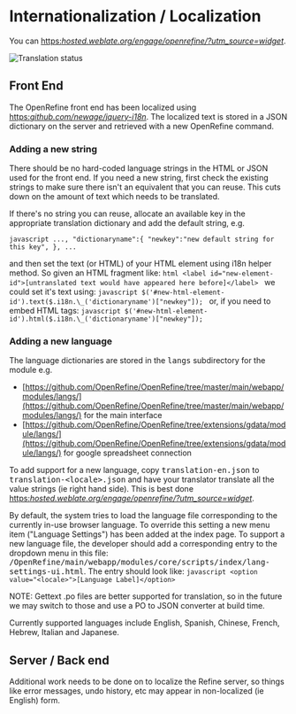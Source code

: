# Internationalization / Localization

You can [https:_hosted.weblate.org/engage/openrefine/?utm\_source=widget_](help+translating+OpenRefine+into+your+language+with+Weblate).

![Translation status](https://hosted.weblate.org/widgets/openrefine/-/287x66-grey.png)

## Front End

The OpenRefine front end has been localized using [https:_github.com/newage/jquery-i18n_](jquery-i18n+plugin). The localized text is stored in a JSON dictionary on the server and retrieved with a new OpenRefine command.

### Adding a new string

There should be no hard-coded language strings in the HTML or JSON used for the front end. If you need a new string, first check the existing strings to make sure there isn't an equivalent that you can reuse. This cuts down on the amount of text which needs to be translated.

If there's no string you can reuse, allocate an available key in the appropriate translation dictionary and add the default string, e.g.

```javascript ..., "dictionaryname":{ "newkey":"new default string for this key", }, ... ```

and then set the text (or HTML) of your HTML element using i18n helper method. So given an HTML fragment like: ```html <label id="new-element-id">[untranslated text would have appeared here before]</label> ``` we could set it's text using: ```javascript $('#new-html-element-id').text($.i18n.\_('dictionaryname')["newkey"]); ``` or, if you need to embed HTML tags: ```javascript $('#new-html-element-id').html($.i18n.\_('dictionaryname')["newkey"]); ```

### Adding a new language

The language dictionaries are stored in the <tt>langs</tt> subdirectory for the module e.g.

- [https://github.com/OpenRefine/OpenRefine/tree/master/main/webapp/modules/langs/](https://github.com/OpenRefine/OpenRefine/tree/master/main/webapp/modules/langs/) for the main interface
- [https://github.com/OpenRefine/OpenRefine/tree/extensions/gdata/module/langs/](https://github.com/OpenRefine/OpenRefine/tree/extensions/gdata/module/langs/) for google spreadsheet connection

To add support for a new language, copy <tt>translation-en.json</tt> to <tt>translation-&lt;locale&gt;.json</tt> and have your translator translate all the value strings (ie right hand side). This is best done [https:_hosted.weblate.org/engage/openrefine/?utm\_source=widget_](with+Weblate).

By default, the system tries to load the language file corresponding to the currently in-use browser language. To override this setting a new menu item ("Language Settings") has been added at the index page. To support a new language file, the developer should add a corresponding entry to the dropdown menu in this file: <tt>/OpenRefine/main/webapp/modules/core/scripts/index/lang-settings-ui.html</tt>. The entry should look like: ```javascript <option value="<locale>">[Language Label]</option> ```

NOTE: Gettext .po files are better supported for translation, so in the future we may switch to those and use a PO to JSON converter at build time.

Currently supported languages include English, Spanish, Chinese, French, Hebrew, Italian and Japanese.

## Server / Back end

Additional work needs to be done on to localize the Refine server, so things like error messages, undo history, etc may appear in non-localized (ie English) form.

